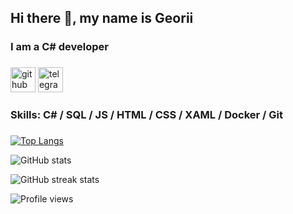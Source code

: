 ## Hi there 👋, my name is Georii
### I am a C# developer
###
###
[<img src='https://cdn.jsdelivr.net/npm/simple-icons@3.0.1/icons/github.svg' alt='github' height='40'>](https://github.com/Gosha0990)  [<img src='https://cdn.jsdelivr.net/npm/simple-icons@3.0.1/icons/telegram.svg' alt='telegram' height='40'>](https://t.me/Gosha_0990)  
###

### Skills: C# / SQL / JS / HTML / CSS / XAML / Docker / Git

###
[![Top Langs](https://github-readme-stats.vercel.app/api/top-langs/?username=Gosha0990&theme=dark)](https://github.com/anuraghazra/github-readme-stats)

![GitHub stats](https://github-readme-stats.vercel.app/api?username=Gosha0990&show_icons=true&theme=dark)  

![GitHub streak stats](https://github-readme-streak-stats.herokuapp.com/?user=Gosha0990&theme=dark)  

![Profile views](https://gpvc.arturio.dev/Gosha0990)  
